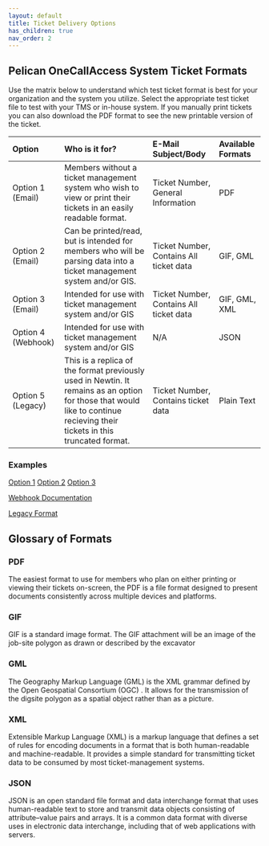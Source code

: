 ```yaml
---
layout: default
title: Ticket Delivery Options
has_children: true
nav_order: 2
---
```


## Pelican OneCallAccess System Ticket Formats
Use the matrix below to understand which test ticket format is best for your organization and the system you utilize. Select the appropriate test ticket file to test with your TMS or in-house system. If you manually print tickets you can also download the PDF format to see the new printable version of the ticket.


| Option       | Who is it for?    | E-Mail Subject/Body | Available Formats  |
|:-------------|:------------------|:-------------|:-------------|
| Option 1 (Email)     | Members without a ticket management system who wish to view or print their tickets in an easily readable format. |  Ticket Number,  General Information  |PDF |
| Option 2 (Email)     | Can be printed/read, but is intended for members who will be parsing data into a ticket management system and/or GIS.	   |  Ticket Number,  Contains All ticket data  |GIF, GML| 
| Option 3 (Email)     | Intended for use with ticket management system and/or GIS	|  Ticket Number,  Contains All ticket data  	|GIF, GML, XML| 
| Option 4 (Webhook)   | Intended for use with ticket management system and/or GIS  | N/A  | JSON | 
| Option 5 (Legacy)    | This is a replica of the format previously used in Newtin. It remains as an option for those that would like to continue recieving their tickets in this truncated format. | Ticket Number,  Contains ticket data | Plain Text | 

### Examples
<a href="https://usanorth811.github.io/pelicancorp/assets/zip/Option1.zip" class="btn mr-4">Option 1</a> <a href="https://usanorth811.github.io/pelicancorp/assets/zip/Option2.zip" class="btn mr-4">Option 2</a> <a href="https://usanorth811.github.io/pelicancorp/assets/zip/Option3.zip" class="btn mr-4">Option 3</a>

<a href='/pelicancorp/ticket_delivery/webhook.html' class='btn'>Webhook Documentation</a>

<a class="btn" href="https://usanorth811.github.io/pelicancorp/assets/zip/Legacy.zip" >Legacy Format</a>

## Glossary of Formats
### PDF
The easiest format to use for members who plan on either printing or viewing their tickets on-screen, the PDF is a file format designed to present documents consistently across multiple devices and platforms.

### GIF
GIF is a standard image format. The GIF attachment will be an image of the job-site polygon as drawn or described by the excavator

### GML
The Geography Markup Language (GML) is the XML grammar defined by the Open Geospatial Consortium (OGC) . It allows for the transmission of the digsite polygon as a spatial object rather than as a picture.

### XML
Extensible Markup Language (XML) is a markup language that defines a set of rules for encoding documents in a format that is both human-readable and machine-readable. It provides a simple standard for transmitting ticket data to be consumed by most ticket-management systems.

### JSON
JSON is an open standard file format and data interchange format that uses human-readable text to store and transmit data objects consisting of attribute–value pairs and arrays. It is a common data format with diverse uses in electronic data interchange, including that of web applications with servers.